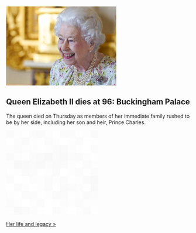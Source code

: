 
![Queen Elizabeth II dies at 96: Buckingham Palace](./20220908175813.png)
## Queen Elizabeth II dies at 96: Buckingham Palace

The queen died on Thursday as members of her immediate family rushed to be by her side, including her son and heir, Prince Charles.

![pic](../square_bg.png)

[Her life and legacy »](https://www.yahoo.com/news/queen-elizabeth-dies-96-buckingham-palace-173246365.html)
